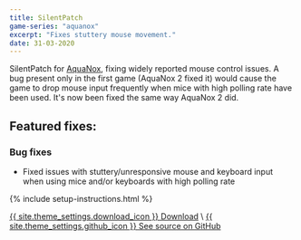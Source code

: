 ```yaml
---
title: SilentPatch
game-series: "aquanox"
excerpt: "Fixes stuttery mouse movement."
date: 31-03-2020
---
```


SilentPatch for [AquaNox](https://store.steampowered.com/app/39630/AquaNox/),
fixing widely reported mouse control issues.
A bug present only in the first game (AquaNox 2 fixed it) would cause the game to drop mouse input
frequently when mice with high polling rate have been used. It's now been fixed
the same way AquaNox 2 did.

## Featured fixes:
### Bug fixes

* Fixed issues with stuttery/unresponsive mouse and keyboard input when using mice and/or keyboards with high polling rate

{% include setup-instructions.html %}

<a href="https://github.com/CookiePLMonster/SilentPatchAqua/releases/download/BUILD-2/SilentPatchAqua.zip" class="button" role="button">{{ site.theme_settings.download_icon }} Download</a> \\
<a href="https://github.com/CookiePLMonster/SilentPatchAqua" class="button github" role="button" target="_blank">{{ site.theme_settings.github_icon }} See source on GitHub</a>